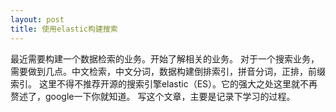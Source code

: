 ```yaml
---
layout: post
title: 使用elastic构建搜索
---
```

最近需要构建一个数据检索的业务。开始了解相关的业务。
对于一个搜索业务，需要做到几点。中文检索，中文分词，数据构建倒排索引，拼音分词，正排，前缀索引。
这里不得不推荐开源的搜索引擎elastic（ES）。它的强大之处这里就不再赘述了，google一下你就知道。
写这个文章，主要是记录下学习的过程。


